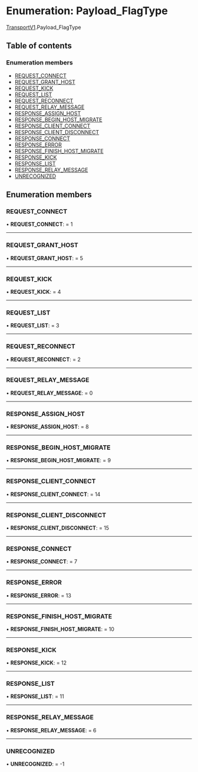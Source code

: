 # Enumeration: Payload\_FlagType

[TransportV1](../modules/transportv1.md).Payload_FlagType

## Table of contents

### Enumeration members

- [REQUEST\_CONNECT](transportv1.payload_flagtype.md#request_connect)
- [REQUEST\_GRANT\_HOST](transportv1.payload_flagtype.md#request_grant_host)
- [REQUEST\_KICK](transportv1.payload_flagtype.md#request_kick)
- [REQUEST\_LIST](transportv1.payload_flagtype.md#request_list)
- [REQUEST\_RECONNECT](transportv1.payload_flagtype.md#request_reconnect)
- [REQUEST\_RELAY\_MESSAGE](transportv1.payload_flagtype.md#request_relay_message)
- [RESPONSE\_ASSIGN\_HOST](transportv1.payload_flagtype.md#response_assign_host)
- [RESPONSE\_BEGIN\_HOST\_MIGRATE](transportv1.payload_flagtype.md#response_begin_host_migrate)
- [RESPONSE\_CLIENT\_CONNECT](transportv1.payload_flagtype.md#response_client_connect)
- [RESPONSE\_CLIENT\_DISCONNECT](transportv1.payload_flagtype.md#response_client_disconnect)
- [RESPONSE\_CONNECT](transportv1.payload_flagtype.md#response_connect)
- [RESPONSE\_ERROR](transportv1.payload_flagtype.md#response_error)
- [RESPONSE\_FINISH\_HOST\_MIGRATE](transportv1.payload_flagtype.md#response_finish_host_migrate)
- [RESPONSE\_KICK](transportv1.payload_flagtype.md#response_kick)
- [RESPONSE\_LIST](transportv1.payload_flagtype.md#response_list)
- [RESPONSE\_RELAY\_MESSAGE](transportv1.payload_flagtype.md#response_relay_message)
- [UNRECOGNIZED](transportv1.payload_flagtype.md#unrecognized)

## Enumeration members

### REQUEST\_CONNECT

• **REQUEST\_CONNECT**: = 1

___

### REQUEST\_GRANT\_HOST

• **REQUEST\_GRANT\_HOST**: = 5

___

### REQUEST\_KICK

• **REQUEST\_KICK**: = 4

___

### REQUEST\_LIST

• **REQUEST\_LIST**: = 3

___

### REQUEST\_RECONNECT

• **REQUEST\_RECONNECT**: = 2

___

### REQUEST\_RELAY\_MESSAGE

• **REQUEST\_RELAY\_MESSAGE**: = 0

___

### RESPONSE\_ASSIGN\_HOST

• **RESPONSE\_ASSIGN\_HOST**: = 8

___

### RESPONSE\_BEGIN\_HOST\_MIGRATE

• **RESPONSE\_BEGIN\_HOST\_MIGRATE**: = 9

___

### RESPONSE\_CLIENT\_CONNECT

• **RESPONSE\_CLIENT\_CONNECT**: = 14

___

### RESPONSE\_CLIENT\_DISCONNECT

• **RESPONSE\_CLIENT\_DISCONNECT**: = 15

___

### RESPONSE\_CONNECT

• **RESPONSE\_CONNECT**: = 7

___

### RESPONSE\_ERROR

• **RESPONSE\_ERROR**: = 13

___

### RESPONSE\_FINISH\_HOST\_MIGRATE

• **RESPONSE\_FINISH\_HOST\_MIGRATE**: = 10

___

### RESPONSE\_KICK

• **RESPONSE\_KICK**: = 12

___

### RESPONSE\_LIST

• **RESPONSE\_LIST**: = 11

___

### RESPONSE\_RELAY\_MESSAGE

• **RESPONSE\_RELAY\_MESSAGE**: = 6

___

### UNRECOGNIZED

• **UNRECOGNIZED**: = -1

